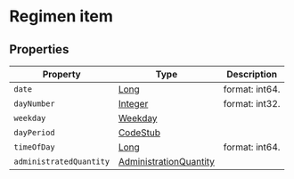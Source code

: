 # Regimen item

## Properties

| Property                | Type                                                                                                                                                                                                   | Description    |
| ----------------------- | ------------------------------------------------------------------------------------------------------------------------------------------------------------------------------------------------------ | -------------- |
| `date`                  | [Long](https://github.com/taktik/icure-tech-docs/tree/5af8e13c187f73691c350b409b558ac754efaef8/icure-data-model/contact/service/content/medication/Long/README.md)                                     | format: int64. |
| `dayNumber`             | [Integer](https://github.com/taktik/icure-tech-docs/tree/5af8e13c187f73691c350b409b558ac754efaef8/icure-data-model/contact/service/content/medication/Integer/README.md)                               | format: int32. |
| `weekday`               | [Weekday](https://github.com/taktik/icure-tech-docs/tree/5af8e13c187f73691c350b409b558ac754efaef8/icure-data-model/contact/service/content/medication/Weekday/README.md)                               |                |
| `dayPeriod`             | [CodeStub](https://github.com/taktik/icure-tech-docs/tree/5af8e13c187f73691c350b409b558ac754efaef8/icure-data-model/contact/service/content/medication/CodeStub/README.md)                             |                |
| `timeOfDay`             | [Long](https://github.com/taktik/icure-tech-docs/tree/5af8e13c187f73691c350b409b558ac754efaef8/icure-data-model/contact/service/content/medication/Long/README.md)                                     | format: int64. |
| `administratedQuantity` | [AdministrationQuantity](https://github.com/taktik/icure-tech-docs/tree/5af8e13c187f73691c350b409b558ac754efaef8/icure-data-model/contact/service/content/medication/AdministrationQuantity/README.md) |                |
